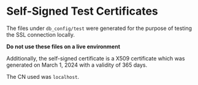 # Self-Signed Test Certificates

The files under `db_config/test` were generated for the purpose of testing the SSL connection locally.

**Do not use these files on a live environment**

Additionally, the self-signed certificate is a X509 certificate which was generated on March 1, 2024 with a validity
of 365 days.

The CN used was `localhost`.
